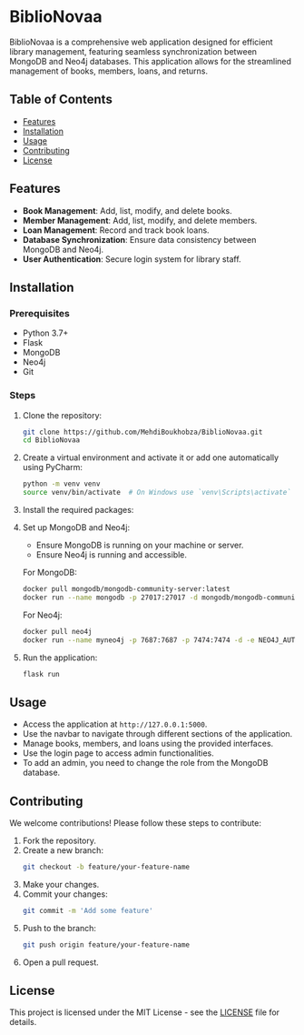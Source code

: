 # BiblioNovaa

BiblioNovaa is a comprehensive web application designed for efficient library management, featuring seamless synchronization between MongoDB and Neo4j databases. This application allows for the streamlined management of books, members, loans, and returns.

## Table of Contents

- [Features](#features)
- [Installation](#installation)
- [Usage](#usage)
- [Contributing](#contributing)
- [License](#license)


## Features

- **Book Management**: Add, list, modify, and delete books.
- **Member Management**: Add, list, modify, and delete members.
- **Loan Management**: Record and track book loans.
- **Database Synchronization**: Ensure data consistency between MongoDB and Neo4j.
- **User Authentication**: Secure login system for library staff.

## Installation

### Prerequisites

- Python 3.7+
- Flask
- MongoDB
- Neo4j
- Git

### Steps

1. Clone the repository:
    ```bash
    git clone https://github.com/MehdiBoukhobza/BiblioNovaa.git
    cd BiblioNovaa
    ```

2. Create a virtual environment and activate it or add one automatically using PyCharm:
    ```bash
    python -m venv venv
    source venv/bin/activate  # On Windows use `venv\Scripts\activate`
    ```

3. Install the required packages:

4. Set up MongoDB and Neo4j:
    - Ensure MongoDB is running on your machine or server.
    - Ensure Neo4j is running and accessible.
    
    For MongoDB:
    ```bash
    docker pull mongodb/mongodb-community-server:latest
    docker run --name mongodb -p 27017:27017 -d mongodb/mongodb-community-server:latest
    ```
    
    For Neo4j:
    ```bash
    docker pull neo4j
    docker run --name myneo4j -p 7687:7687 -p 7474:7474 -d -e NEO4J_AUTH=neo4j/password neo4j:latest
    ```

5. Run the application:
    ```bash
    flask run
    ```

## Usage

- Access the application at `http://127.0.0.1:5000`.
- Use the navbar to navigate through different sections of the application.
- Manage books, members, and loans using the provided interfaces.
- Use the login page to access admin functionalities.
- To add an admin, you need to change the role from the MongoDB database.

## Contributing

We welcome contributions! Please follow these steps to contribute:

1. Fork the repository.
2. Create a new branch:
    ```bash
    git checkout -b feature/your-feature-name
    ```
3. Make your changes.
4. Commit your changes:
    ```bash
    git commit -m 'Add some feature'
    ```
5. Push to the branch:
    ```bash
    git push origin feature/your-feature-name
    ```
6. Open a pull request.

## License

This project is licensed under the MIT License - see the [LICENSE](LICENSE) file for details.
